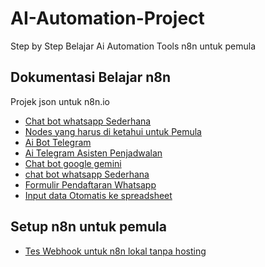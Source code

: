 # AI-Automation-Project
Step by Step Belajar Ai Automation Tools n8n untuk pemula

## Dokumentasi Belajar n8n
Projek json untuk n8n.io
- [Chat bot whatsapp Sederhana](./ChatBot%20Whatsapp%20Sederhana.json)
- [Nodes yang harus di ketahui untuk Pemula](./5%20Nodes%20yang%20harus%20di%20Ketahui.json)
- [Ai Bot Telegram](./AI%20Bot%20Telegram.json)
- [Ai Telegram Asisten Penjadwalan](./AI%20Telegram%20Asisten%20Penjadwalan.json)
- [Chat bot google gemini](./Chat%20Bot%20Google%20Gemini.json)
- [chat bot whatsapp Sederhana](./ChatBot%20Whatsapp%20Sederhana.json)
- [Formulir Pendaftaran Whatsapp](./formulir%20pendaftaran%20whatsapp.json)
- [Input data Otomatis ke spreadsheet](./input%20data%20otomatis%20ke%20sheet.json)



## Setup n8n untuk pemula
- [Tes Webhook untuk n8n lokal tanpa hosting](./Tes-webhook-n8n-lokal.md)
